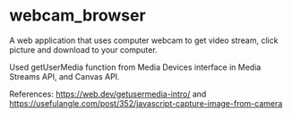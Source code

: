 # webcam_browser

A web application that uses computer webcam to get video stream, click picture and download to your computer. 

Used getUserMedia function from Media Devices interface in Media Streams API, and Canvas API.

References: https://web.dev/getusermedia-intro/ and https://usefulangle.com/post/352/javascript-capture-image-from-camera

